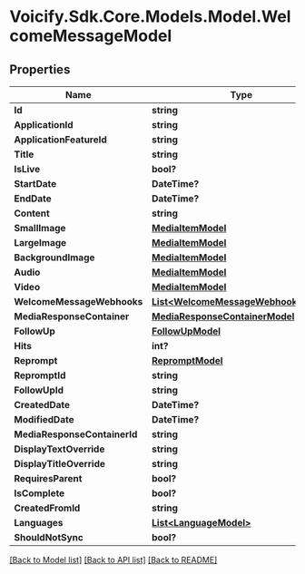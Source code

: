 # Voicify.Sdk.Core.Models.Model.WelcomeMessageModel
## Properties

Name | Type | Description | Notes
------------ | ------------- | ------------- | -------------
**Id** | **string** |  | [optional] 
**ApplicationId** | **string** |  | [optional] 
**ApplicationFeatureId** | **string** |  | [optional] 
**Title** | **string** |  | [optional] 
**IsLive** | **bool?** |  | [optional] 
**StartDate** | **DateTime?** |  | [optional] 
**EndDate** | **DateTime?** |  | [optional] 
**Content** | **string** |  | [optional] 
**SmallImage** | [**MediaItemModel**](MediaItemModel.md) |  | [optional] 
**LargeImage** | [**MediaItemModel**](MediaItemModel.md) |  | [optional] 
**BackgroundImage** | [**MediaItemModel**](MediaItemModel.md) |  | [optional] 
**Audio** | [**MediaItemModel**](MediaItemModel.md) |  | [optional] 
**Video** | [**MediaItemModel**](MediaItemModel.md) |  | [optional] 
**WelcomeMessageWebhooks** | [**List&lt;WelcomeMessageWebhookModel&gt;**](WelcomeMessageWebhookModel.md) |  | [optional] 
**MediaResponseContainer** | [**MediaResponseContainerModel**](MediaResponseContainerModel.md) |  | [optional] 
**FollowUp** | [**FollowUpModel**](FollowUpModel.md) |  | [optional] 
**Hits** | **int?** |  | [optional] 
**Reprompt** | [**RepromptModel**](RepromptModel.md) |  | [optional] 
**RepromptId** | **string** |  | [optional] 
**FollowUpId** | **string** |  | [optional] 
**CreatedDate** | **DateTime?** |  | [optional] 
**ModifiedDate** | **DateTime?** |  | [optional] 
**MediaResponseContainerId** | **string** |  | [optional] 
**DisplayTextOverride** | **string** |  | [optional] 
**DisplayTitleOverride** | **string** |  | [optional] 
**RequiresParent** | **bool?** |  | [optional] 
**IsComplete** | **bool?** |  | [optional] 
**CreatedFromId** | **string** |  | [optional] 
**Languages** | [**List&lt;LanguageModel&gt;**](LanguageModel.md) |  | [optional] 
**ShouldNotSync** | **bool?** |  | [optional] 

[[Back to Model list]](../README.md#documentation-for-models) [[Back to API list]](../README.md#documentation-for-api-endpoints) [[Back to README]](../README.md)

